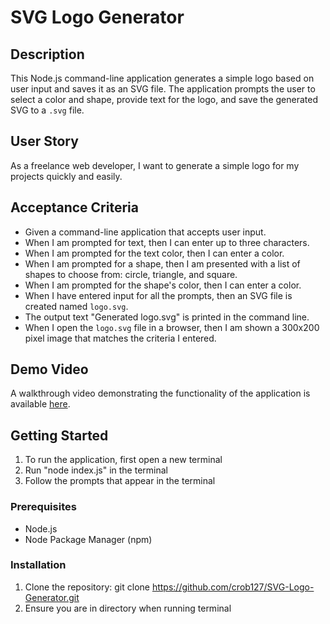  # SVG Logo Generator

## Description
This Node.js command-line application generates a simple logo based on user input and saves it as an SVG file. The application prompts the user to select a color and shape, provide text for the logo, and save the generated SVG to a `.svg` file.

## User Story
As a freelance web developer, I want to generate a simple logo for my projects quickly and easily.

## Acceptance Criteria
- Given a command-line application that accepts user input.
- When I am prompted for text, then I can enter up to three characters.
- When I am prompted for the text color, then I can enter a color.
- When I am prompted for a shape, then I am presented with a list of shapes to choose from: circle, triangle, and square.
- When I am prompted for the shape's color, then I can enter a color.
- When I have entered input for all the prompts, then an SVG file is created named `logo.svg`.
- The output text "Generated logo.svg" is printed in the command line.
- When I open the `logo.svg` file in a browser, then I am shown a 300x200 pixel image that matches the criteria I entered.

## Demo Video
A walkthrough video demonstrating the functionality of the application is available [here](./demo/svg-generator-demo.mp4).

## Getting Started
1. To run the application, first open a new terminal
2. Run "node index.js" in the terminal
3. Follow the prompts that appear in the terminal

### Prerequisites
- Node.js
- Node Package Manager (npm)

### Installation
1. Clone the repository:
   git clone <https://github.com/crob127/SVG-Logo-Generator.git>
2. Ensure you are in directory <SVG-Logo-Generator> when running terminal
